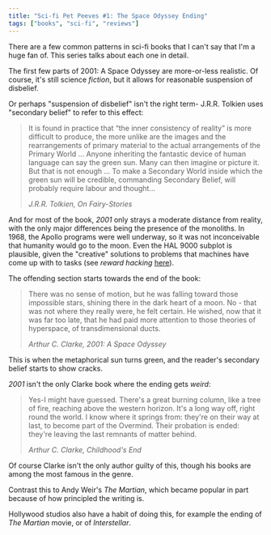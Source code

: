 ```yaml
---
title: "Sci-fi Pet Peeves #1: The Space Odyssey Ending"
tags: ["books", "sci-fi", "reviews"]
---
```


There are a few common patterns in sci-fi books that I can't say that I'm a huge
fan of. This series talks about each one in detail.

The first few parts of 2001: A Space Odyssey are more-or-less realistic. 
Of course, it's still science _fiction_, but it allows for reasonable suspension of disbelief.

Or perhaps "suspension of disbelief" isn't the right term- J.R.R. Tolkien uses "secondary belief" to refer to this effect:

> It is found in practice that “the inner consistency of reality” is more difficult to produce, 
> the more unlike are the images and the rearrangements of primary material to the actual arrangements of the Primary World
> ...
> Anyone inheriting the fantastic device of human language can say the green sun. Many can then imagine or picture it.
> But that is not enough 
> ...
> To make a Secondary World inside which the green sun will be credible, commanding Secondary Belief, will probably require labour and thought...
>
> _J.R.R. Tolkien, On Fairy-Stories_

And for most of the book, _2001_ only strays a moderate distance from reality, 
with the only major differences being the presence of the monoliths. 
In 1968, the Apollo programs were well underway, so it was not inconceivable that humanity would go to the moon. 
Even the HAL 9000 subplot is plausible, given the "creative" solutions to problems that machines have come up with to tasks (see _reward hacking_ [here][1]).

The offending section starts towards the end of the book:

> There was no sense of motion, but he was falling toward those impossible stars, shining there in
> the dark heart of a moon. No - that was not where they really were, he felt certain. He wished, now
> that it was far too late, that he had paid more attention to those theories of hyperspace, of transdimensional ducts. 
> 
> _Arthur C. Clarke, 2001: A Space Odyssey_

This is when the metaphorical sun turns green, and the reader's secondary belief starts to show cracks.

_2001_ isn't the only Clarke book where the ending gets _weird_:

> Yes-I might have guessed. There's a great burning column, like a tree of fire, reaching
> above the western horizon. It's a long way off, right round the world. I know where it
> springs from: they're on their way at last, to become part of the Overmind. Their
> probation is ended: they're leaving the last remnants of matter behind.
>
> _Arthur C. Clarke, Childhood's End_

Of course Clarke isn't the only author guilty of this, though his books are among the most famous in the genre.

Contrast this to Andy Weir's _The Martian_, which became popular in part because of how principled the writing is. 

Hollywood studios also have a habit of doing this, for example the ending of _The Martian_ movie, or of _Interstellar_.


[1]: https://arxiv.org/pdf/1606.06565.pdf
